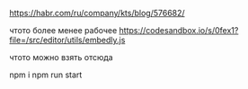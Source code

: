 https://habr.com/ru/company/kts/blog/576682/

чтото более менее рабочее
https://codesandbox.io/s/0fex1?file=/src/editor/utils/embedly.js

чтото можно взять отсюда

npm i
npm run start